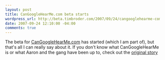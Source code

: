 ```yaml
--- 
layout: post
title: CanGoogleHearMe.com beta starts
wordpress_url: http://beta.timbroder.com/2007/09/24/cangooglehearme-com-beta-starts/
date: 2007-09-24 12:10:00 -04:00
comments: true
---
```

The beta for <a href="http://cangooglehearme.com/">CanGoogleHearMe.com</a> has started (which I am part of), but that's all I can really say about it. If you don't know what CanGoogleHearMe is or what Aaron and the gang have been up to, check out the <a href="http://cangooglehearme.com/chapter1.php">original story</a>
